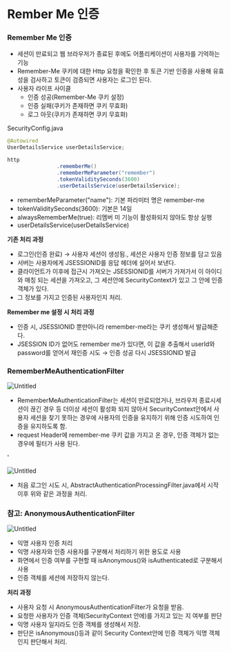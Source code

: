 # Rember Me 인증

### Remember Me 인증

- 세션이 만료되고 웹 브라우저가 종료된 후에도 어플리케이션이 사용자를 기억하는 기능
- Remember-Me 쿠키에 대한 Http 요청을 확인한 후 토큰 기반 인증을 사용해 유효성을 검사하고 토큰이 검증되면 사용자는 로그인 된다.
- 사용자 라이프 사이클
    - 인증 성공(Remember-Me 쿠키 설정)
    - 인증 실패(쿠키가 존재하면 쿠키 무효화)
    - 로그 아웃(쿠키가 존재하면 쿠키 무효화)

SecurityConfig.java

```java
@Autowired
UserDetailsService userDetailsService;

http
                .rememberMe()
                .rememberMeParameter("remember")
                .tokenValiditySeconds(3600)
                .userDetailsService(userDetailsService);
```

- rememberMeParameter("name"): 기본 파라미터 명은 remember-me
- tokenValiditySeconds(3600): 기본은 14일
- alwaysRememberMe(true): 리멤버 미 기능이 활성화되지 않아도 항상 실행
- userDetailsService(userDetailsService)

**기존 처리 과정**

- 로그인(인증 완료) → 사용자 세션이 생성됨., 세션은 사용자 인증 정보를 담고 있음
- 서버는 사용자에게 JSESSIONID를 응답 헤더에 실어서 보낸다.
- 클라이언트가 이후에 접근시 가져오는 JSESSIONID를 서버가 가져가서 이 아이디와 매칭 되는 세션을 가져오고, 그 세션안에 SecurityContext가 있고 그 안에 인증 객체가 있다.
- 그 정보를 가지고 인증된 사용자인지 처리.

**Remember me 설정 시 처리 과정**

- 인증 시, JSESSIONID 뿐만아니라 remember-me라는 쿠키 생성해서 발급해준다.
- JSESSION ID가 없어도  remember me가 있다면, 이 값을 추출해서 userId와 password를 얻어서 재인증 시도 → 인증 성공 다시 JSESSIONID 발급

### RememberMeAuthenticationFilter

![Untitled](Rember%20Me%20%E1%84%8B%E1%85%B5%E1%86%AB%E1%84%8C%E1%85%B3%E1%86%BC%207efd3d9dc7fd4ed19ac1bbfa54f687c0/Untitled.png)

- RememberMeAuthenticationFilter는 세션이 만료되었거나, 브라우저 종료시세션이 끊긴 경우 등 더이상 세션이 활성화 되지 않아서 SecurityContext안에서 사용자 세션을 찾기 못하는 경우에 사용자의 인증을 유지하기 위해 인증 시도하여 인증을 유지하도록 함.
- request Header에 remember-me 쿠키 값을 가지고 온 경우, 인증 객체가 없는 경우에 필터가 사용 된다.

'

![Untitled](Rember%20Me%20%E1%84%8B%E1%85%B5%E1%86%AB%E1%84%8C%E1%85%B3%E1%86%BC%207efd3d9dc7fd4ed19ac1bbfa54f687c0/Untitled%201.png)

- 처음 로그인 시도 시, AbstractAuthenticationProcessingFilter.java에서 시작 이후 위와 같은 과정을 처리.

### 참고: AnonymousAuthenticationFilter

![Untitled](Rember%20Me%20%E1%84%8B%E1%85%B5%E1%86%AB%E1%84%8C%E1%85%B3%E1%86%BC%207efd3d9dc7fd4ed19ac1bbfa54f687c0/Untitled%202.png)

- 익명 사용자 인증 처리
- 익명 사용자와 인증 사용자를 구분해서 처리하기 위한 용도로 사용
- 화면에서 인증 여부를 구현할 때 isAnonymous()와 isAuthenticated로 구분해서 사용
- 인증 객체를 세션에 저장하지 않는다.

**처리 과정**

- 사용자 요청 시 AnonymousAuthenticationFilter가 요청을 받음.
- 요청한 사용자가 인증 객체(SecurityContext 안에)를 가지고 있는 지 여부를 판단
- 익명 사용자 일지라도 인증 객체를 생성해서 저장.
- 판단은 isAnonymous()등과 같이 Security Context안에 인증 객체가 익명 객체인지 판단해서 처리.